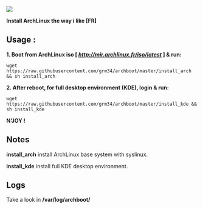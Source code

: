 ![](http://i.imgur.com/z4nv4Kj.png)

**Install ArchLinux the way i like [FR]**

## Usage :

**1. Boot from ArchLinux iso [ *http://mir.archlinux.fr/iso/latest* ] & run:**

`wget https://raw.githubusercontent.com/grm34/archboot/master/install_arch && sh install_arch`

**2. After reboot, for full desktop environment (KDE), login & run:**

`wget https://raw.githubusercontent.com/grm34/archboot/master/install_kde && sh install_kde`

**N'JOY !**

## Notes

**install_arch** install ArchLinux base system with syslinux.

**install_kde** install full KDE desktop environment.

## Logs
Take a look in **/var/log/archboot/**
